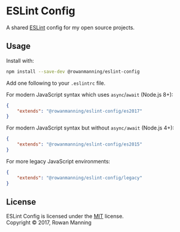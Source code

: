 
# ESLint Config

A shared [ESLint](https://eslint.org/) config for my open source projects.


## Usage

Install with:

```sh
npm install --save-dev @rowanmanning/eslint-config
```

Add one following to your `.eslintrc` file.

For modern JavaScript syntax which uses `async`/`await` (Node.js 8+):

```json
{
    "extends": "@rowanmanning/eslint-config/es2017"
}
```

For modern JavaScript syntax but without `async/await` (Node.js 4+):

```json
{
    "extends": "@rowanmanning/eslint-config/es2015"
}
```

For more legacy JavaScript environments:

```json
{
    "extends": "@rowanmanning/eslint-config/legacy"
}
```


## License

ESLint Config is licensed under the [MIT](LICENSE) license.<br/>
Copyright &copy; 2017, Rowan Manning
